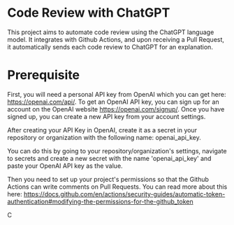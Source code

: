 # Code Review with ChatGPT

This project aims to automate code review using the ChatGPT language model. It integrates  with Github Actions, and upon receiving a Pull Request, it automatically sends each code review to ChatGPT for an explanation.

# Prerequisite

First, you will need a personal API key from OpenAI which you can get here: https://openai.com/api/. To get an OpenAI API key, you can sign up for an account on the OpenAI website https://openai.com/signup/. Once you have signed up, you can create a new API key from your account settings.

After creating your API Key in OpenAI, create it as a secret in your repository or organization with the following name: openai_api_key.

You can do this by going to your repository/organization's settings, navigate to secrets and create a new secret with the name 'openai_api_key' and paste your OpenAI API key as the value.

Then you need to set up your project's permissions so that the Github Actions can write comments on Pull Requests. You can read more about this here: https://docs.github.com/en/actions/security-guides/automatic-token-authentication#modifying-the-permissions-for-the-github_token

C